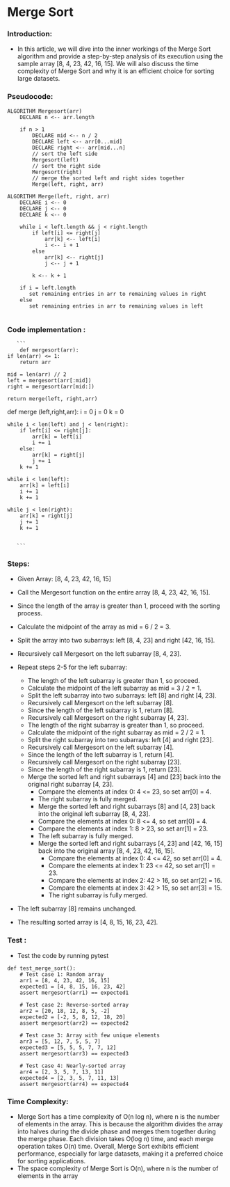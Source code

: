 # Merge Sort
### Introduction:
- In this article, we will dive into the inner workings of the Merge Sort algorithm and provide a step-by-step analysis of its execution using the sample array [8, 4, 23, 42, 16, 15]. We will also discuss the time complexity of Merge Sort and why it is an efficient choice for sorting large datasets.

### Pseudocode:

```
ALGORITHM Mergesort(arr)
    DECLARE n <-- arr.length

    if n > 1
        DECLARE mid <-- n / 2
        DECLARE left <-- arr[0...mid]
        DECLARE right <-- arr[mid...n]
        // sort the left side
        Mergesort(left)
        // sort the right side
        Mergesort(right)
        // merge the sorted left and right sides together
        Merge(left, right, arr)

ALGORITHM Merge(left, right, arr)
    DECLARE i <-- 0
    DECLARE j <-- 0
    DECLARE k <-- 0

    while i < left.length && j < right.length
        if left[i] <= right[j]
            arr[k] <-- left[i]
            i <-- i + 1
        else
            arr[k] <-- right[j]
            j <-- j + 1

        k <-- k + 1

    if i = left.length
       set remaining entries in arr to remaining values in right
    else
       set remaining entries in arr to remaining values in left
     
```

### Code implementation :
       ```
        def mergesort(arr):
    if len(arr) <= 1:
        return arr

    mid = len(arr) // 2
    left = mergesort(arr[:mid])
    right = mergesort(arr[mid:])

    return merge(left, right,arr)

def merge (left,right,arr):
    i = 0
    j = 0
    k = 0
    

    while i < len(left) and j < len(right):
        if left[i] <= right[j]:
            arr[k] = left[i]
            i += 1
        else:
            arr[k] = right[j]
            j += 1
        k += 1

    while i < len(left):
        arr[k] = left[i]
        i += 1
        k += 1

    while j < len(right):
        arr[k] = right[j]
        j += 1
        k += 1

    
       ```
### Steps:

- Given Array: [8, 4, 23, 42, 16, 15]

- Call the Mergesort function on the entire array [8, 4, 23, 42, 16, 15].
- Since the length of the array is greater than 1, proceed with the sorting process.
- Calculate the midpoint of the array as mid = 6 / 2 = 3.
- Split the array into two subarrays: left [8, 4, 23] and right [42, 16, 15].
- Recursively call Mergesort on the left subarray [8, 4, 23].
- Repeat steps 2-5 for the left subarray:
   -  The length of the left subarray is greater than 1, so proceed.
    - Calculate the midpoint of the left subarray as mid = 3 / 2 = 1.
    - Split the left subarray into two subarrays: left [8] and right [4, 23].
    - Recursively call Mergesort on the left subarray [8].
    - Since the length of the left subarray is 1, return [8].
    - Recursively call Mergesort on the right subarray [4, 23].
    - The length of the right subarray is greater than 1, so proceed.
    - Calculate the midpoint of the right subarray as mid = 2 / 2 = 1.
    - Split the right subarray into two subarrays: left [4] and right [23].
    - Recursively call Mergesort on the left subarray [4].
    - Since the length of the left subarray is 1, return [4].
    - Recursively call Mergesort on the right subarray [23].
    - Since the length of the right subarray is 1, return [23].
  - Merge the sorted left and right subarrays [4] and [23] back into the original right subarray [4, 23].
    - Compare the elements at index 0: 4 <= 23, so set arr[0] = 4.
    - The right subarray is fully merged.
    - Merge the sorted left and right subarrays [8] and [4, 23] back into the original left subarray [8, 4, 23].
    - Compare the elements at index 0: 8 <= 4, so set arr[0] = 4.
    - Compare the elements at index 1: 8 > 23, so set arr[1] = 23.
    - The left subarray is fully merged.
    - Merge the sorted left and right subarrays [4, 23] and [42, 16, 15] back into the original array [8, 4, 23, 42, 16, 15].
      -  Compare the elements at index 0: 4 <= 42, so set arr[0] = 4.
      - Compare the elements at index 1: 23 <= 42, so set arr[1] = 23.
      - Compare the elements at index 2: 42 > 16, so set arr[2] = 16.
      -  Compare the elements at index 3: 42 > 15, so set arr[3] = 15.
      -  The right subarray is fully merged.
- The left subarray [8] remains unchanged.
- The resulting sorted array is [4, 8, 15, 16, 23, 42].


### Test :
- Test the code by running pytest
```
def test_merge_sort():
    # Test case 1: Random array
    arr1 = [8, 4, 23, 42, 16, 15]
    expected1 = [4, 8, 15, 16, 23, 42]
    assert mergesort(arr1) == expected1

    # Test case 2: Reverse-sorted array
    arr2 = [20, 18, 12, 8, 5, -2]
    expected2 = [-2, 5, 8, 12, 18, 20]
    assert mergesort(arr2) == expected2

    # Test case 3: Array with few unique elements
    arr3 = [5, 12, 7, 5, 5, 7]
    expected3 = [5, 5, 5, 7, 7, 12]
    assert mergesort(arr3) == expected3

    # Test case 4: Nearly-sorted array
    arr4 = [2, 3, 5, 7, 13, 11]
    expected4 = [2, 3, 5, 7, 11, 13]
    assert mergesort(arr4) == expected4

```
### Time Complexity:
- Merge Sort has a time complexity of O(n log n), where n is the number of elements in the array. This is because the algorithm divides the array into halves during the divide phase and merges them together during the merge phase. Each division takes O(log n) time, and each merge operation takes O(n) time. Overall, Merge Sort exhibits efficient performance, especially for large datasets, making it a preferred choice for sorting applications.
- The space complexity of Merge Sort is O(n), where n is the number of elements in the array